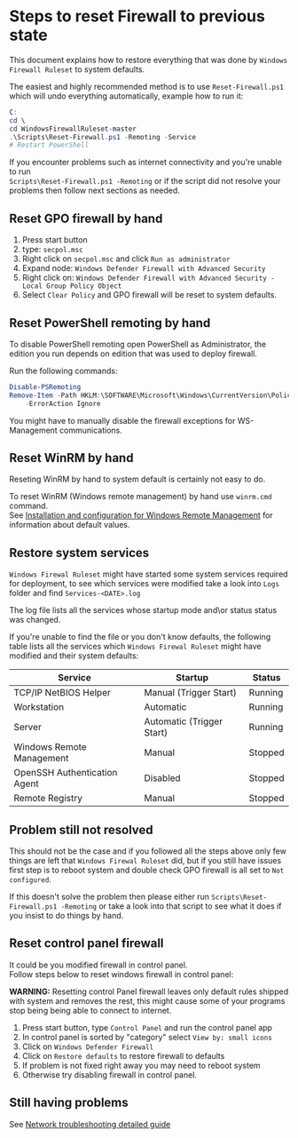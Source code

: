 
# Steps to reset Firewall to previous state

This document explains how to restore everything that was done by `Windows Firewall Ruleset` to
system defaults.

The easiest and highly recommended method is to use `Reset-Firewall.ps1` which will undo everything
automatically, example how to run it:

```powershell
C:
cd \
cd WindowsFirewallRuleset-master
.\Scripts\Reset-Firewall.ps1 -Remoting -Service
# Restart PowerShell
```

If you encounter problems such as internet connectivity and you're unable to run\
`Scripts\Reset-Firewall.ps1 -Remoting` or if the script did not resolve your problems then follow
next sections as needed.

## Reset GPO firewall by hand

1. Press start button
2. type: `secpol.msc`
3. Right click on `secpol.msc` and click `Run as administrator`
4. Expand node: `Windows Defender Firewall with Advanced Security`
5. Right click on: `Windows Defender Firewall with Advanced Security - Local Group Policy Object`
6. Select `Clear Policy` and GPO firewall will be reset to system defaults.

## Reset PowerShell remoting by hand

To disable PowerShell remoting open PowerShell as Administrator, the edition you run depends on
edition that was used to deploy firewall.

Run the following commands:

```powershell
Disable-PSRemoting
Remove-Item -Path HKLM:\SOFTWARE\Microsoft\Windows\CurrentVersion\Policies\System\LocalAccountTokenFilterPolicy `
    -ErrorAction Ignore
```

You might have to manually disable the firewall exceptions for WS-Management communications.

## Reset WinRM by hand

Reseting WinRM by hand to system default is certainly not easy to do.

To reset WinRM (Windows remote management) by hand use `winrm.cmd` command.\
See [Installation and configuration for Windows Remote Management][configure winrm] for information
about default values.

## Restore system services

`Windows Firewal Ruleset` might have started some system services required for deployment, to see
which services were modified take a look into `Logs` folder and find `Services-<DATE>.log`

The log file lists all the services whose startup mode and\or status status was changed.

If you're unable to find the file or you don't know defaults, the following table lists all the
services which `Windows Firewal Ruleset` might have modified and their system defaults:

| Service                      | Startup                   | Status  |
|------------------------------|---------------------------|---------|
| TCP/IP NetBIOS Helper        | Manual (Trigger Start)    | Running |
| Workstation                  | Automatic                 | Running |
| Server                       | Automatic (Trigger Start) | Running |
| Windows Remote Management    | Manual                    | Stopped |
| OpenSSH Authentication Agent | Disabled                  | Stopped |
| Remote Registry              | Manual                    | Stopped |

## Problem still not resolved

This should not be the case and if you followed all the steps above only few things are left that
`Windows Firewal Ruleset` did, but if you still have issues first step is to reboot system and
double check GPO firewall is all set to `Not configured`.

If this doesn't solve the problem then please either run `Scripts\Reset-Firewall.ps1 -Remoting` or
take a look into that script to see what it does if you insist to do things by hand.

## Reset control panel firewall

It could be you modified firewall in control panel.\
Follow steps below to reset windows firewall in control panel:

**WARNING:** Resetting control Panel firewall leaves only default rules shipped with system and
removes the rest, this might cause some of your programs stop being being able to connect to
internet.

1. Press start button, type `Control Panel` and run the control panel app
2. In control panel is sorted by "category" select `View by: small icons`
3. Click on `Windows Defender Firewall`
4. Click on `Restore defaults` to restore firewall to defaults
5. If problem is not fixed right away you may need to reboot system
6. Otherwise try disabling firewall in control panel.

## Still having problems

See [Network troubleshooting detailed guide](NetworkTroubleshooting.md)

[configure winrm]: https://docs.microsoft.com/en-us/windows/win32/winrm/installation-and-configuration-for-windows-remote-management "Visit Microsoft docs"
